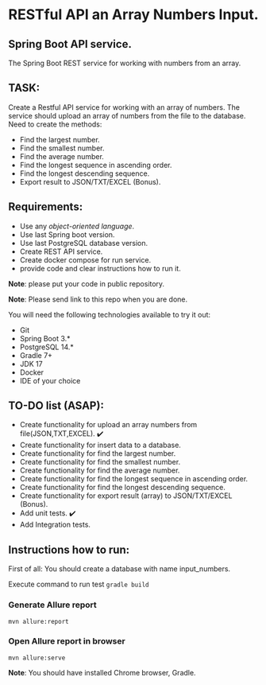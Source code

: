 # RESTful API an Array Numbers Input.

## Spring Boot API service.

The Spring Boot REST service for working with numbers from an array.

## TASK:

Create a Restful API service for working with an array of numbers.
The service should upload an array of numbers from the file to the database.
Need to create the methods:

- Find the largest number.
- Find the smallest number.
- Find the average number.
- Find the longest sequence in ascending order.
- Find the longest descending sequence.
- Export result to JSON/TXT/EXCEL (Bonus).

## Requirements:

- Use any *object-oriented language*.
- Use last Spring boot version.
- Use last PostgreSQL database version.
- Create REST API service.
- Create docker compose for run service.
- provide code and clear instructions how to run it.

**Note**: please put your code in public repository.

**Note**: Please send link to this repo when you are done.

You will need the following technologies available to try it out:

* Git
* Spring Boot 3.*
* PostgreSQL 14.*
* Gradle 7+
* JDK 17
* Docker
* IDE of your choice

## TO-DO list (ASAP):

- Create functionality for upload an array numbers from file(JSON,TXT,EXCEL). :heavy_check_mark:
- Create functionality for insert data to a database.
- Create functionality for find the largest number.
- Create functionality for find the smallest number.
- Create functionality for find the average number.
- Create functionality for find the longest sequence in ascending order.
- Create functionality for find the longest descending sequence.
- Create functionality for export result (array) to JSON/TXT/EXCEL (Bonus).
- Add unit tests. :heavy_check_mark:
- Add Integration tests. 


## Instructions how to run:

First of all: You should create a database with name input_numbers.

Execute command
to run test ```gradle build```

### Generate Allure report

```mvn allure:report```

### Open Allure report in browser

```mvn allure:serve```

**Note**: You should have installed Chrome browser, Gradle.